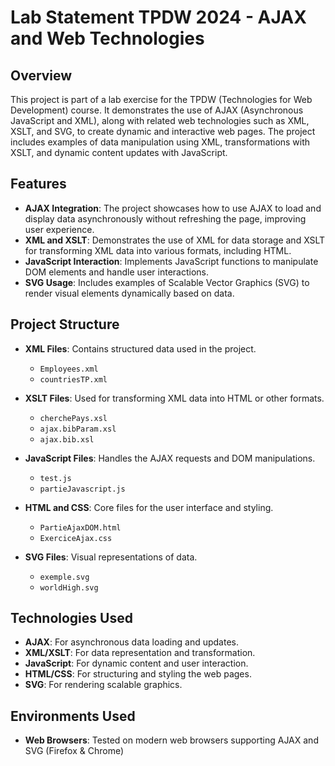 <h1>Lab Statement TPDW 2024 - AJAX and Web Technologies</h1>

<h2>Overview</h2>
This project is part of a lab exercise for the TPDW (Technologies for Web Development) course. It demonstrates the use of AJAX (Asynchronous JavaScript and XML), along with related web technologies such as XML, XSLT, and SVG, to create dynamic and interactive web pages. The project includes examples of data manipulation using XML, transformations with XSLT, and dynamic content updates with JavaScript.

<h2>Features</h2>

- <b>AJAX Integration</b>: The project showcases how to use AJAX to load and display data asynchronously without refreshing the page, improving user experience.
- <b>XML and XSLT</b>: Demonstrates the use of XML for data storage and XSLT for transforming XML data into various formats, including HTML.
- <b>JavaScript Interaction</b>: Implements JavaScript functions to manipulate DOM elements and handle user interactions.
- <b>SVG Usage</b>: Includes examples of Scalable Vector Graphics (SVG) to render visual elements dynamically based on data.

<h2>Project Structure</h2>

- <b>XML Files</b>: Contains structured data used in the project.
  - `Employees.xml`
  - `countriesTP.xml`
  
- <b>XSLT Files</b>: Used for transforming XML data into HTML or other formats.
  - `cherchePays.xsl`
  - `ajax.bibParam.xsl`
  - `ajax.bib.xsl`
  
- <b>JavaScript Files</b>: Handles the AJAX requests and DOM manipulations.
  - `test.js`
  - `partieJavascript.js`

- <b>HTML and CSS</b>: Core files for the user interface and styling.
  - `PartieAjaxDOM.html`
  - `ExerciceAjax.css`

- <b>SVG Files</b>: Visual representations of data.
  - `exemple.svg`
  - `worldHigh.svg`

<h2>Technologies Used</h2>

- <b>AJAX</b>: For asynchronous data loading and updates.
- <b>XML/XSLT</b>: For data representation and transformation.
- <b>JavaScript</b>: For dynamic content and user interaction.
- <b>HTML/CSS</b>: For structuring and styling the web pages.
- <b>SVG</b>: For rendering scalable graphics.

<h2>Environments Used</h2>

- <b>Web Browsers</b>: Tested on modern web browsers supporting AJAX and SVG (Firefox & Chrome)

